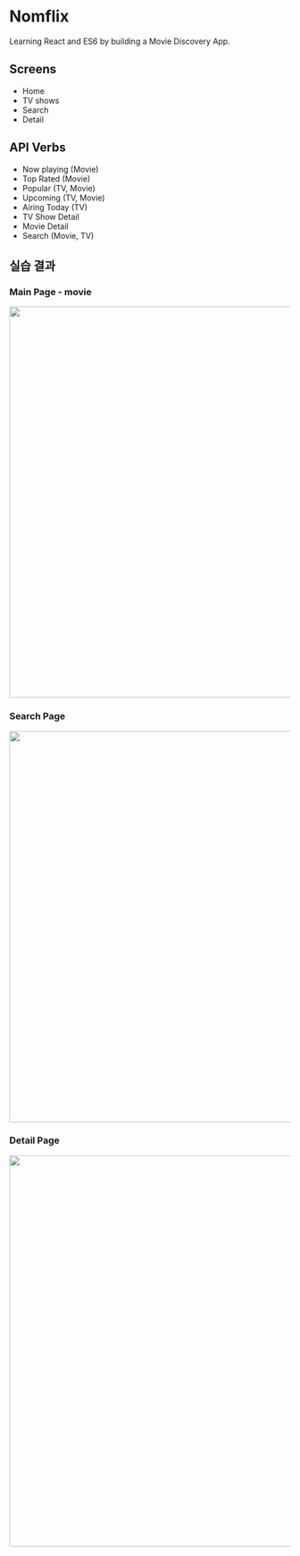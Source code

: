 # Nomflix

Learning React and ES6 by building a Movie Discovery App.

## Screens

- Home
- TV shows
- Search
- Detail

## API Verbs

- Now playing (Movie)
- Top Rated (Movie)
- Popular (TV, Movie)
- Upcoming (TV, Movie)
- Airing Today (TV)
- TV Show Detail
- Movie Detail
- Search (Movie, TV)

## 실습 결과

### Main Page - movie
<img src="https://user-images.githubusercontent.com/35367660/126056677-377093b2-cc5d-406f-8051-e3933259b759.PNG" width="700">

### Search Page
<img src="https://user-images.githubusercontent.com/35367660/126056718-39538159-7372-45a3-9815-0dda0db8320d.PNG" width="700">

### Detail Page
<img src="https://user-images.githubusercontent.com/35367660/126056762-42fe27e0-ddfc-46a5-bdb4-3d5ef8db1814.PNG" width="700">
